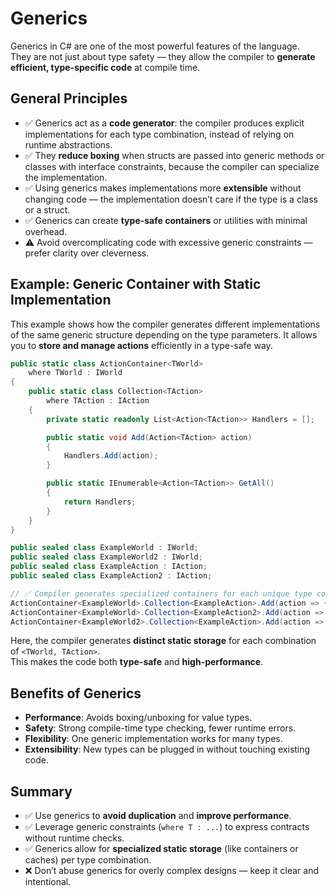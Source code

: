 # Generics

Generics in C# are one of the most powerful features of the language.  
They are not just about type safety — they allow the compiler to **generate efficient, type-specific code** at compile time.

## General Principles

- ✅ Generics act as a **code generator**: the compiler produces explicit implementations for each type combination, instead of relying on runtime abstractions.
- ✅ They **reduce boxing** when structs are passed into generic methods or classes with interface constraints, because the compiler can specialize the implementation.
- ✅ Using generics makes implementations more **extensible** without changing code — the implementation doesn’t care if the type is a class or a struct.
- ✅ Generics can create **type-safe containers** or utilities with minimal overhead.
- ⚠️ Avoid overcomplicating code with excessive generic constraints — prefer clarity over cleverness.

## Example: Generic Container with Static Implementation

This example shows how the compiler generates different implementations of the same generic structure depending on the type parameters.
It allows you to **store and manage actions** efficiently in a type-safe way.

```csharp
public static class ActionContainer<TWorld>
    where TWorld : IWorld
{
    public static class Collection<TAction>
        where TAction : IAction
    {
        private static readonly List<Action<TAction>> Handlers = [];

        public static void Add(Action<TAction> action)
        {
            Handlers.Add(action);
        }

        public static IEnumerable<Action<TAction>> GetAll()
        {
            return Handlers;
        }
    }
}

public sealed class ExampleWorld : IWorld;
public sealed class ExampleWorld2 : IWorld;
public sealed class ExampleAction : IAction;
public sealed class ExampleAction2 : IAction;

// ✅ Compiler generates specialized containers for each unique type combination
ActionContainer<ExampleWorld>.Collection<ExampleAction>.Add(action => { });
ActionContainer<ExampleWorld>.Collection<ExampleAction2>.Add(action => { });
ActionContainer<ExampleWorld2>.Collection<ExampleAction>.Add(action => { });
```

Here, the compiler generates **distinct static storage** for each combination of `<TWorld, TAction>`.  
This makes the code both **type-safe** and **high-performance**.

## Benefits of Generics

- **Performance**: Avoids boxing/unboxing for value types.
- **Safety**: Strong compile-time type checking, fewer runtime errors.
- **Flexibility**: One generic implementation works for many types.
- **Extensibility**: New types can be plugged in without touching existing code.

## Summary

- ✅ Use generics to **avoid duplication** and **improve performance**.
- ✅ Leverage generic constraints (`where T : ...`) to express contracts without runtime checks.
- ✅ Generics allow for **specialized static storage** (like containers or caches) per type combination.
- ❌ Don’t abuse generics for overly complex designs — keep it clear and intentional.
